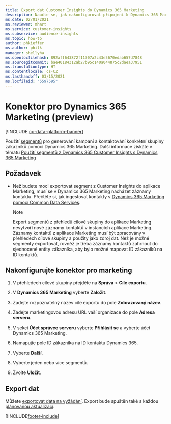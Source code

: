 ```yaml
---
title: Export dat Customer Insights do Dynamics 365 Marketing
description: Naučte se, jak nakonfigurovat připojení k Dynamics 365 Marketing.
ms.date: 02/01/2021
ms.reviewer: mhart
ms.service: customer-insights
ms.subservice: audience-insights
ms.topic: how-to
author: phkieffer
ms.author: philk
manager: shellyha
ms.openlocfilehash: 892aff643872f11307a2c43e5670edab657d7848
ms.sourcegitcommit: bae40184312ab27b95c140a044875c2daea37951
ms.translationtype: HT
ms.contentlocale: cs-CZ
ms.lasthandoff: 03/15/2021
ms.locfileid: "5597595"
---
```

# <a name="connector-for-dynamics-365-marketing-preview"></a>Konektor pro Dynamics 365 Marketing (preview)

[!INCLUDE [cc-data-platform-banner](../includes/cc-data-platform-banner.md)]

Použití [segmentů](segments.md) pro generování kampaní a kontaktování konkrétní skupiny zákazníků pomocí Dynamics 365 Marketing. Další informace získáte v tématu [Použití segmentů z Dynamics 365 Customer Insights s Dynamics 365 Marketing](/dynamics365/marketing/customer-insights-segments)

## <a name="prerequisite"></a>Požadavek

- Než budete moci exportovat segment z Customer Insights do aplikace Marketing, musí se v Dynamics 365 Marketing nacházet záznamy kontaktu. Přečtěte si, jak ingestovat kontakty v [Dynamics 365 Marketing pomocí Common Data Services](connect-power-query.md).

  > [!NOTE]
  > Export segmentů z přehledů cílové skupiny do aplikace Marketing nevytvoří nové záznamy kontaktů v instancích aplikace Marketing. Záznamy kontaktů z aplikace Marketing musí být zpracovány v přehledech cílové skupiny a použity jako zdroj dat. Než je možné segmenty exportovat, rovněž je třeba záznamy kontaktů zahrnout do sjednocené entity zákazníka, aby bylo možné mapovat ID zákazníků na ID kontaktů.

## <a name="configure-the-connector-for-marketing"></a>Nakonfigurujte konektor pro marketing

1. V přehledech cílové skupiny přejděte na **Správa** > **Cíle exportu**.

1. V **Dynamics 365 Marketing** vyberte **Založit**.

1. Zadejte rozpoznatelný název cíle exportu do pole **Zobrazovaný název**.

1. Zadejte marketingovou adresu URL vaší organizace do pole **Adresa serveru**.

1. V sekci **Účet správce serveru** vyberte **Přihlásit se** a vyberte účet Dynamics 365 Marketing.

1. Namapujte pole ID zákazníka na ID kontaktu Dynamics 365.

1. Vyberte **Další**.

1. Vyberte jeden nebo více segmentů.

1. Zvolte **Uložit**.

## <a name="export-the-data"></a>Export dat

Můžete [exportovat data na vyžádání](export-destinations.md). Export bude spuštěn také s každou [plánovanou aktualizací](system.md#schedule-tab).


[!INCLUDE[footer-include](../includes/footer-banner.md)]